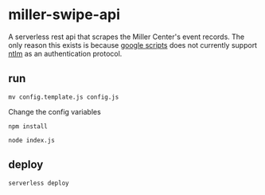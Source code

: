 # miller-swipe-api
A serverless rest api that scrapes the Miller Center's event records. The only reason this exists is because [google scripts](https://www.google.com/script/start/) does not currently support [ntlm](https://en.wikipedia.org/wiki/NT_LAN_Manager) as an authentication protocol. 

## run
``mv config.template.js config.js``

Change the config variables 

``npm install``

``node index.js``
## deploy
``serverless deploy``
